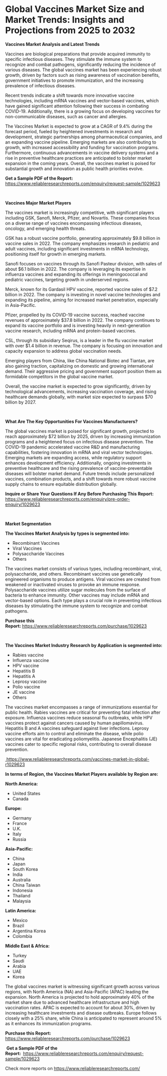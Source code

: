 <p><h1>Global Vaccines Market Size and Market Trends: Insights and Projections from 2025 to 2032</h1></p><p><strong>Vaccines Market Analysis and Latest Trends</strong></p>
<p><p>Vaccines are biological preparations that provide acquired immunity to specific infectious diseases. They stimulate the immune system to recognize and combat pathogens, significantly reducing the incidence of various diseases. The global vaccines market has been experiencing robust growth, driven by factors such as rising awareness of vaccination benefits, government initiatives to promote immunization, and the increasing prevalence of infectious diseases.</p><p>Recent trends indicate a shift towards more innovative vaccine technologies, including mRNA vaccines and vector-based vaccines, which have gained significant attention following their success in combating COVID-19. Additionally, there is a growing focus on developing vaccines for non-communicable diseases, such as cancer and allergies.</p><p>The Vaccines Market is expected to grow at a CAGR of 9.4% during the forecast period, fueled by heightened investments in research and development, strategic partnerships among pharmaceutical companies, and an expanding vaccine pipeline. Emerging markets are also contributing to growth, with increased accessibility and funding for vaccination programs. Furthermore, continuous advancements in vaccine delivery systems and a rise in preventive healthcare practices are anticipated to bolster market expansion in the coming years. Overall, the vaccines market is poised for substantial growth and innovation as public health priorities evolve.</p></p>
<p><strong>Get a Sample PDF of the Report:&nbsp;</strong> <a href="https://www.reliableresearchreports.com/enquiry/request-sample/1029623?utm_campaign=2954&utm_medium=2&utm_source=Github&utm_content=ia&utm_term=21032025&utm_id=vaccines">https://www.reliableresearchreports.com/enquiry/request-sample/1029623</a></p>
<p>&nbsp;</p>
<p><strong>Vaccines Major Market Players</strong></p>
<p><p>The vaccines market is increasingly competitive, with significant players including GSK, Sanofi, Merck, Pfizer, and Novartis. These companies focus on a diverse range of vaccines encompassing infectious diseases, oncology, and emerging health threats.</p><p>GSK has a robust vaccine portfolio, generating approximately $9.8 billion in vaccine sales in 2022. The company emphasizes research in pediatric and adult vaccines, including significant investments in mRNA technology, positioning itself for growth in emerging markets.</p><p>Sanofi focuses on vaccines through its Sanofi Pasteur division, with sales of about $6.1 billion in 2022. The company is leveraging its expertise in influenza vaccines and expanding its offerings in meningococcal and pediatric vaccines, targeting growth in underserved regions.</p><p>Merck, known for its Gardasil HPV vaccine, reported vaccine sales of $7.2 billion in 2022. The company is investing in novel vaccine technologies and expanding its pipeline, aiming for increased market penetration, especially in Asia-Pacific.</p><p>Pfizer, propelled by its COVID-19 vaccine success, reached vaccine revenues of approximately $37.8 billion in 2022. The company continues to expand its vaccine portfolio and is investing heavily in next-generation vaccine research, including mRNA and protein-based vaccines.</p><p>CSL, through its subsidiary Seqirus, is a leader in the flu vaccine market with over $1.4 billion in revenue. The company is focusing on innovation and capacity expansion to address global vaccination needs. </p><p>Emerging players from China, like China National Biotec and Tiantan, are also gaining traction, capitalizing on domestic and growing international demand. Their aggressive pricing and government support position them as formidable competitors in the global vaccine market.</p><p>Overall, the vaccine market is expected to grow significantly, driven by technological advancements, increasing vaccination coverage, and rising healthcare demands globally, with market size expected to surpass $70 billion by 2027.</p></p>
<p>&nbsp;</p>
<p><strong>What Are The Key Opportunities For Vaccines Manufacturers?</strong></p>
<p><p>The global vaccines market is poised for significant growth, projected to reach approximately $72 billion by 2025, driven by increasing immunization programs and a heightened focus on infectious disease prevention. The COVID-19 pandemic accelerated vaccine R&D and manufacturing capabilities, fostering innovation in mRNA and viral vector technologies. Emerging markets are expanding access, while regulatory support enhances development efficiency. Additionally, ongoing investments in preventive healthcare and the rising prevalence of vaccine-preventable diseases will bolster market demand. Future trends include personalized vaccines, combination products, and a shift towards more robust vaccine supply chains to ensure equitable distribution globally.</p></p>
<p><strong>Inquire or Share Your Questions If Any Before Purchasing This Report:</strong> <a href="https://www.reliableresearchreports.com/enquiry/pre-order-enquiry/1029623?utm_campaign=2954&utm_medium=2&utm_source=Github&utm_content=ia&utm_term=21032025&utm_id=vaccines">https://www.reliableresearchreports.com/enquiry/pre-order-enquiry/1029623</a></p>
<p>&nbsp;</p>
<p><strong>Market Segmentation</strong></p>
<p><strong>The Vaccines Market Analysis by types is segmented into:</strong></p>
<p><ul><li>Recombinant Vaccines</li><li>Viral Vaccines</li><li>Polysaccharide Vaccines</li><li>Others</li></ul></p>
<p><p>The vaccines market consists of various types, including recombinant, viral, polysaccharide, and others. Recombinant vaccines use genetically engineered organisms to produce antigens. Viral vaccines are created from weakened or inactivated viruses to provoke an immune response. Polysaccharide vaccines utilize sugar molecules from the surface of bacteria to enhance immunity. Other vaccines may include mRNA and vector-based options. Each type plays a crucial role in preventing infectious diseases by stimulating the immune system to recognize and combat pathogens.</p></p>
<p><strong>Purchase this Report:&nbsp;</strong><a href="https://www.reliableresearchreports.com/purchase/1029623?utm_campaign=2954&utm_medium=2&utm_source=Github&utm_content=ia&utm_term=21032025&utm_id=vaccines">https://www.reliableresearchreports.com/purchase/1029623</a></p>
<p>&nbsp;</p>
<p><strong>The Vaccines Market Industry Research by Application is segmented into:</strong></p>
<p><ul><li>Rabies vaccine</li><li>Influenza vaccine</li><li>HPV vaccine</li><li>Hepatitis B</li><li>Hepatitis A</li><li>Leprosy vaccine</li><li>Polio vaccine</li><li>JE vaccine</li><li>Others</li></ul></p>
<p><p>The vaccines market encompasses a range of immunizations essential for public health. Rabies vaccines are critical for preventing fatal infection after exposure. Influenza vaccines reduce seasonal flu outbreaks, while HPV vaccines protect against cancers caused by human papillomavirus. Hepatitis B and A vaccines safeguard against liver infections. Leprosy vaccine efforts aim to control and eliminate the disease, while polio vaccines are vital for eradicating poliomyelitis. Japanese Encephalitis (JE) vaccines cater to specific regional risks, contributing to overall disease prevention.</p></p>
<p><a href="https://www.reliableresearchreports.com/vaccines-market-in-global-r1029623?utm_campaign=2954&utm_medium=2&utm_source=Github&utm_content=ia&utm_term=21032025&utm_id=vaccines">&nbsp;https://www.reliableresearchreports.com/vaccines-market-in-global-r1029623</a></p>
<p><strong>In terms of Region, the Vaccines Market Players available by Region are:</strong></p>
<p>
    <p> <strong> North America: </strong>
        <ul>
            <li>United States</li>
            <li>Canada</li>
        </ul>
        </p> 
    <p> <strong> Europe: </strong>
        <ul>
            <li>Germany</li>
            <li>France</li>
            <li>U.K.</li>
            <li>Italy</li>
            <li>Russia</li>
        </ul>
        </p> 
    <p> <strong> Asia-Pacific: </strong>
        <ul>
            <li>China</li>
            <li>Japan</li>
            <li>South Korea</li>
            <li>India</li>
            <li>Australia</li>
            <li>China Taiwan</li>
            <li>Indonesia</li>
            <li>Thailand</li>
            <li>Malaysia</li>
        </ul>
        </p> 
    <p> <strong> Latin America: </strong>
        <ul>
            <li>Mexico</li>
            <li>Brazil</li>
            <li>Argentina Korea</li>
            <li>Colombia</li>
        </ul>
        </p> 
    <p> <strong> Middle East & Africa: </strong>
        <ul>
            <li>Turkey</li>
            <li>Saudi</li>
            <li>Arabia</li>
            <li>UAE</li>
            <li>Korea</li>
        </ul>
    </p>
    </p>
<p><p>The global vaccines market is witnessing significant growth across various regions, with North America (NA) and Asia-Pacific (APAC) leading the expansion. North America is projected to hold approximately 40% of the market share due to advanced healthcare infrastructure and high vaccination rates. APAC is expected to account for about 30%, driven by increasing healthcare investments and disease outbreaks. Europe follows closely with a 25% share, while China is anticipated to represent around 5% as it enhances its immunization programs.</p></p>
<p><strong>Purchase this Report: </strong><a href="https://www.reliableresearchreports.com/purchase/1029623?utm_campaign=2954&utm_medium=2&utm_source=Github&utm_content=ia&utm_term=21032025&utm_id=vaccines">https://www.reliableresearchreports.com/purchase/1029623</a></p>
<p>&nbsp;<strong>Get a Sample PDF of the Report:&nbsp;&nbsp;</strong><a href="https://www.reliableresearchreports.com/enquiry/request-sample/1029623?utm_campaign=2954&utm_medium=2&utm_source=Github&utm_content=ia&utm_term=21032025&utm_id=vaccines">https://www.reliableresearchreports.com/enquiry/request-sample/1029623</a></p>
<p><strong></strong></p>
<p>Check more reports on <a href="https://www.reliableresearchreports.com/?utm_campaign=2954&utm_medium=2&utm_source=Github&utm_content=ia&utm_term=21032025&utm_id=vaccines">https://www.reliableresearchreports.com/</a></p>